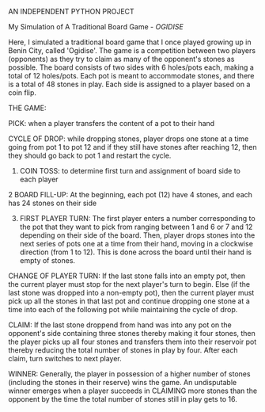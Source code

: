 AN INDEPENDENT PYTHON PROJECT

My Simulation of A Traditional Board Game - *OGIDISE*

Here, I simulated a traditional board game that I once played growing up in Benin City, called 'Ogidise'. The game is a competition between two players (opponents) as they try to claim as many of the opponent's stones as possible. The board consists of two sides with 6 holes/pots each, making a total of 12 holes/pots. Each pot is meant to accommodate stones, and there is a total of 48 stones in play. Each side is assigned to a player based on a coin flip. 

THE GAME:

PICK: when a player transfers the content of a pot to their hand

CYCLE OF DROP: while dropping stones, player drops one stone at a time going from pot 1 to pot 12 and if they still have stones after reaching 12, then they should go back to pot 1 and restart the cycle.

1. COIN TOSS: to determine first turn and assignment of board side to each player

2 BOARD FILL-UP: At the beginning, each pot (12) have 4 stones, and each has 24 stones on their side

3. FIRST PLAYER TURN: The first player enters a number corresponding to the pot that they want to pick from ranging between 1 and 6 or 7 and 12 depending on their side of the board. Then, player drops stones into the next series of pots one at a time from their hand, moving in a clockwise direction (from 1 to 12). This is done across the board until their hand is empty of stones.

CHANGE OF PLAYER TURN: If the last stone falls into an empty pot, then the current player must stop for the next player's turn to begin. Else (if the last stone was dropped into a non-empty pot), then the current player must pick up all the stones in that last pot and continue dropping one stone at a time into each of the following pot while maintaining the cycle of drop.

CLAIM: If the last stone droppend from hand was into any pot on the opponent's side containing three stones thereby making it four stones, then the player picks up all four stones and transfers them into their reservoir pot thereby reducing the total number of stones in play by four. After each claim, turn switches to next player. 

WINNER:
Generally, the player in possession of a higher number of stones (including the stones in their reserve) wins the game. An undisputable winner emerges when a player succeeds in CLAIMING more stones than the opponent by the time the total number of stones still in play gets to 16.
